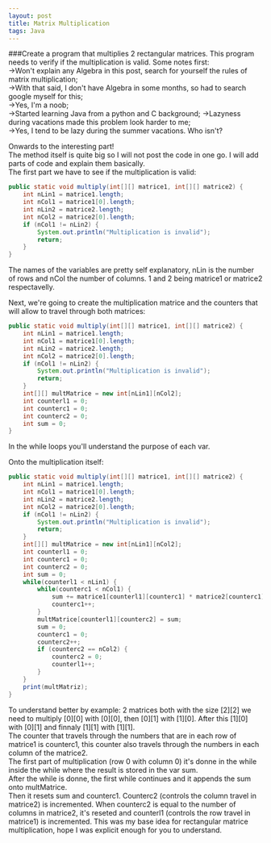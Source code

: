 ```yaml
---
layout: post
title: Matrix Multiplication
tags: Java
---
```

###Create a program that multiplies 2 rectangular matrices. This program needs to verify if the multiplication is valid.
Some notes first:                             
->Won't explain any Algebra in this post, search for yourself the rules of matrix multiplication;                                                                                                    
->With that said, I don't have Algebra in some months, so had to search google myself for this;       
->Yes, I'm a noob;     
->Started learning Java from a python and C background;
->Lazyness during vacations made this problem look harder to me;     
->Yes, I tend to be lazy during the summer vacations. Who isn't?
              

Onwards to the interesting part!    
The method itself is quite big so I will not post the code in one go. I will add parts of code and explain them basically.   
The first part we have to see if the multiplication is valid:

```java
public static void multiply(int[][] matrice1, int[][] matrice2) {
    int nLin1 = matrice1.length;
    int nCol1 = matrice1[0].length;
    int nLin2 = matrice2.length;
    int nCol2 = matrice2[0].length;
    if (nCol1 != nLin2) {
        System.out.println("Multiplication is invalid");
        return;
    }
}
```

The names of the variables are pretty self explanatory, nLin is the number of rows and nCol the number of columns. 1 and 2 being matrice1 or matrice2 respectavelly.


Next, we're going to create the multiplication matrice and the counters that will allow to travel through both matrices:

```java
public static void multiply(int[][] matrice1, int[][] matrice2) {
    int nLin1 = matrice1.length;
    int nCol1 = matrice1[0].length;
    int nLin2 = matrice2.length;
    int nCol2 = matrice2[0].length;
    if (nCol1 != nLin2) {
        System.out.println("Multiplication is invalid");
        return;
    }
    int[][] multMatrice = new int[nLin1][nCol2];
    int counterl1 = 0;
    int counterc1 = 0;
    int counterc2 = 0;
    int sum = 0;
}
```

In the while loops you'll understand the purpose of each var.

Onto the multiplication itself:

```java
public static void multiply(int[][] matrice1, int[][] matrice2) {
    int nLin1 = matrice1.length;
    int nCol1 = matrice1[0].length;
    int nLin2 = matrice2.length;
    int nCol2 = matrice2[0].length;
    if (nCol1 != nLin2) {
        System.out.println("Multiplication is invalid");
        return;
    }
    int[][] multMatrice = new int[nLin1][nCol2];
    int counterl1 = 0;
    int counterc1 = 0;
    int counterc2 = 0;
    int sum = 0;
    while(counterl1 < nLin1) {
        while(counterc1 < nCol1) {
            sum += matrice1[counterl1][counterc1] * matrice2[counterc1] [counterc2];
            counterc1++;
        }
        multMatrice[counterl1][counterc2] = sum;
        sum = 0;
        counterc1 = 0;
        counterc2++;
        if (counterc2 == nCol2) {
            counterc2 = 0;
            counterl1++;
        }
    }
    print(multMatriz);
}
```

To understand better by example: 2 matrices both with the size [2][2] we need to multiply [0][0] with [0][0], then [0][1] with [1][0]. After this [1][0] with [0][1] and finnaly [1][1] with [1][1].        
The counter that travels through the numbers that are in each row of matrice1 is counterc1, this counter also travels through the numbers in each column of the matrice2.      
The first part of multiplication (row 0 with column 0) it's donne in the while inside the while where the result is stored in the var sum.      
After the while is donne, the first while continues and it appends the sum onto multMatrice.       
Then it resets sum and counterc1. Counterc2 (controls the column travel in matrice2) is incremented.
When counterc2 is equal to the number of columns in matrice2, it's reseted and counterl1 (controls the row travel in matrice1) is incremented.
This was my base idea for rectangular matrice multiplication, hope I was explicit enough for you to understand.



